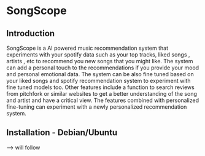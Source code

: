 # SongScope 

## Introduction

SongScope is a AI powered music recommendation system that experiments with your spotify data such as your top tracks, liked songs
, artists , etc to recommend you new songs that you might like. The system can add a personal touch to the recommendations
if you provide your mood and personal emotional data. The system can be also fine tuned based on your liked songs and
spotify recommendation system to experiment with fine tuned models too. Other features include a function to search
reviews from pitchfork or similar websites to get a better understanding of the song and artist and have a critical view.
The features combined with personalized fine-tuning can experiment with a newly personalized recommendation system.

## Installation - Debian/Ubuntu
 --> will follow
```

